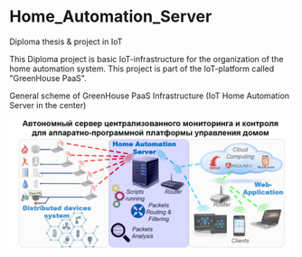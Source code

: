 # Home_Automation_Server
Diploma thesis &amp; project in IoT

This Diploma project is basic IoT-infrastructure for the organization of the home automation system. This project is part of the IoT-platform called "GreenHouse PaaS".

General scheme of GreenHouse PaaS Infrastructure (IoT Home Automation Server in the center)

![Image alt](https://github.com/DmitriyFromBSUIR/Home_Automation_Server/raw/master/Diploma_Thesis/GreenHouse_PaaS.PNG)
